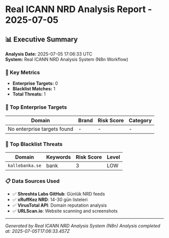 # Real ICANN NRD Analysis Report - 2025-07-05

## 📊 Executive Summary

**Analysis Date:** 2025-07-05 17:06:33 UTC  
**System:** Real ICANN NRD Analysis System (N8n Workflow)

### 🎯 Key Metrics
- **Enterprise Targets:** 0
- **Blacklist Matches:** 1
- **Total Threats:** 1

### 🎯 Top Enterprise Targets

| Domain | Brand | Risk Score | Category |
|--------|-------|------------|----------|
| No enterprise targets found | - | - | - |

### 🚨 Top Blacklist Threats

| Domain | Keywords | Risk Score | Level |
|--------|----------|------------|-------|
| `kallebanka.se` | bank | 3 | LOW |

### 📋 Data Sources Used
- ✅ **Shreshta Labs GitHub**: Günlük NRD feeds
- ✅ **xRuffKez NRD**: 14-30 gün listeleri  
- ✅ **VirusTotal API**: Domain reputation analysis
- ✅ **URLScan.io**: Website scanning and screenshots

---
*Generated by Real ICANN NRD Analysis System (N8n)*
*Analysis completed at: 2025-07-05T17:06:33.457Z*